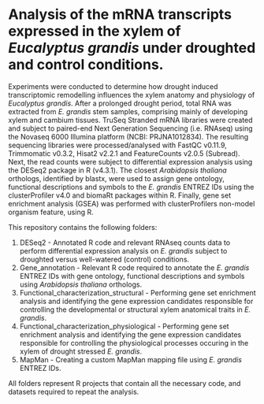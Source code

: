 # Analysis of the mRNA transcripts expressed in the xylem of _Eucalyptus grandis_ under droughted and control conditions.

Experiments were conducted to determine how drought induced transcriptomic remodelling influences the xylem anatomy and physiology of _Eucalyptus grandis_. After a prolonged drought period, total RNA was extracted from _E. grandis_ stem samples, comprising mainly of developing xylem and cambium tissues. TruSeq Stranded mRNA libraries were created and subject to paired-end Next Generation Sequencing (i.e. RNAseq) using the Novaseq 6000 Illumina platform (NCBI: PRJNA1012834). The resulting sequencing libraries were processed/analysed with FastQC v0.11.9, Trimmomatic v0.3.2, Hisat2 v2.2.1 and FeatureCounts v2.0.5 (Subread). Next, the read counts were subject to differential expression analysis using the DESeq2 package in R (v4.3.1). The closest _Arabidopsis thaliana_ orthologs, identified by blastx, were used to assign gene ontology, functional descriptions and symbols to the _E. grandis_ ENTREZ IDs using the clusterProfiler v4.0 and biomaRt packages within R. Finally, gene set enrichment analysis (GSEA) was performed with clusterProfilers non-model organism feature, using R. 

This repository contains the following folders: 

1. DESeq2 - Annotated R code and relevant RNAseq counts data to perform differential expression analysis on _E. grandis_ subject to droughted versus well-watered (control) conditions.
2. Gene_annotation - Relevant R code required to annotate the _E. grandis_ ENTREZ IDs with gene ontology, functional descriptions and symbols using _Arabidopsis thaliana_ orthologs.
3. Functional_characterization_structural - Performing gene set enrichment analysis and identifying the gene expression candidates responsible for controlling the developmental or structural xylem anatomical traits in _E. grandis_.
4. Functional_characterization_physiological - Performing gene set enrichment analysis and identifying the gene expression candidates responsible for controlling the physiological processes occuring in the xylem of drought stressed _E. grandis_.
5. MapMan - Creating a custom MapMan mapping file using _E. grandis_ ENTREZ IDs.

All folders represent R projects that contain all the necessary code, and datasets required to repeat the analysis. 
